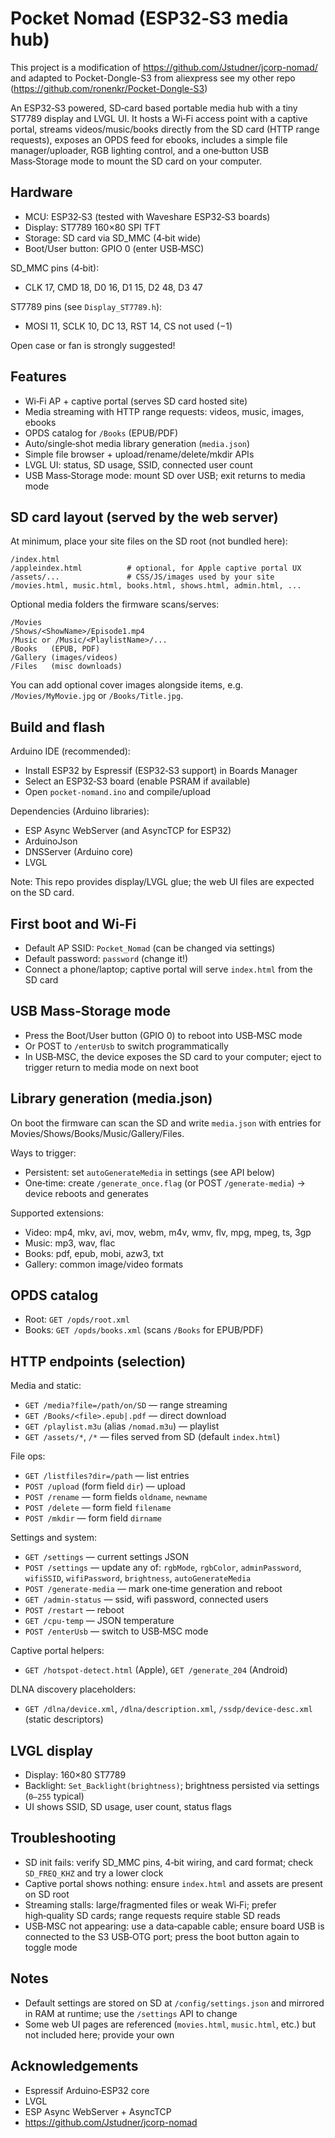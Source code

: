 # Pocket Nomad (ESP32‑S3 media hub)

This project is a modification of https://github.com/Jstudner/jcorp-nomad/ and 
adapted to Pocket-Dongle-S3 from aliexpress 
see my other repo (https://github.com/ronenkr/Pocket-Dongle-S3)

An ESP32‑S3 powered, SD‑card based portable media hub with a tiny ST7789 display and LVGL UI. It hosts a Wi‑Fi access point with a captive portal, streams videos/music/books directly from the SD card (HTTP range requests), exposes an OPDS feed for ebooks, includes a simple file manager/uploader, RGB lighting control, and a one‑button USB Mass‑Storage mode to mount the SD card on your computer.

## Hardware

- MCU: ESP32‑S3 (tested with Waveshare ESP32‑S3 boards)
- Display: ST7789 160×80 SPI TFT
- Storage: SD card via SD_MMC (4‑bit wide)
- Boot/User button: GPIO 0 (enter USB‑MSC)

SD_MMC pins (4‑bit):
- CLK 17, CMD 18, D0 16, D1 15, D2 48, D3 47

ST7789 pins (see `Display_ST7789.h`):
- MOSI 11, SCLK 10, DC 13, RST 14, CS not used (−1)

Open case or fan is strongly suggested!

## Features

- Wi‑Fi AP + captive portal (serves SD card hosted site)
- Media streaming with HTTP range requests: videos, music, images, ebooks
- OPDS catalog for `/Books` (EPUB/PDF)
- Auto/single‑shot media library generation (`media.json`)
- Simple file browser + upload/rename/delete/mkdir APIs
- LVGL UI: status, SD usage, SSID, connected user count
- USB Mass‑Storage mode: mount SD over USB; exit returns to media mode

## SD card layout (served by the web server)

At minimum, place your site files on the SD root (not bundled here):

```
/index.html
/appleindex.html          # optional, for Apple captive portal UX
/assets/...               # CSS/JS/images used by your site
/movies.html, music.html, books.html, shows.html, admin.html, ...
```

Optional media folders the firmware scans/serves:

```
/Movies
/Shows/<ShowName>/Episode1.mp4
/Music or /Music/<PlaylistName>/...
/Books   (EPUB, PDF)
/Gallery (images/videos)
/Files   (misc downloads)
```

You can add optional cover images alongside items, e.g. `/Movies/MyMovie.jpg` or `/Books/Title.jpg`.

## Build and flash

Arduino IDE (recommended):
- Install ESP32 by Espressif (ESP32‑S3 support) in Boards Manager
- Select an ESP32‑S3 board (enable PSRAM if available)
- Open `pocket-nomand.ino` and compile/upload

Dependencies (Arduino libraries):
- ESP Async WebServer (and AsyncTCP for ESP32)
- ArduinoJson
- DNSServer (Arduino core)
- LVGL

Note: This repo provides display/LVGL glue; the web UI files are expected on the SD card.

## First boot and Wi‑Fi

- Default AP SSID: `Pocket_Nomad` (can be changed via settings)
- Default password: `password` (change it!)
- Connect a phone/laptop; captive portal will serve `index.html` from the SD card

## USB Mass‑Storage mode

- Press the Boot/User button (GPIO 0) to reboot into USB‑MSC mode
- Or POST to `/enterUsb` to switch programmatically
- In USB‑MSC, the device exposes the SD card to your computer; eject to trigger return to media mode on next boot

## Library generation (media.json)

On boot the firmware can scan the SD and write `media.json` with entries for Movies/Shows/Books/Music/Gallery/Files.

Ways to trigger:
- Persistent: set `autoGenerateMedia` in settings (see API below)
- One‑time: create `/generate_once.flag` (or POST `/generate-media`) → device reboots and generates

Supported extensions:
- Video: mp4, mkv, avi, mov, webm, m4v, wmv, flv, mpg, mpeg, ts, 3gp
- Music: mp3, wav, flac
- Books: pdf, epub, mobi, azw3, txt
- Gallery: common image/video formats

## OPDS catalog

- Root: `GET /opds/root.xml`
- Books: `GET /opds/books.xml` (scans `/Books` for EPUB/PDF)

## HTTP endpoints (selection)

Media and static:
- `GET /media?file=/path/on/SD` — range streaming
- `GET /Books/<file>.epub|.pdf` — direct download
- `GET /playlist.m3u` (alias `/nomad.m3u`) — playlist
- `GET /assets/*`, `/*` — files served from SD (default `index.html`)

File ops:
- `GET /listfiles?dir=/path` — list entries
- `POST /upload` (form field `dir`) — upload
- `POST /rename` — form fields `oldname`, `newname`
- `POST /delete` — form field `filename`
- `POST /mkdir` — form field `dirname`

Settings and system:
- `GET /settings` — current settings JSON
- `POST /settings` — update any of: `rgbMode`, `rgbColor`, `adminPassword`, `wifiSSID`, `wifiPassword`, `brightness`, `autoGenerateMedia`
- `POST /generate-media` — mark one‑time generation and reboot
- `GET /admin-status` — ssid, wifi password, connected users
- `POST /restart` — reboot
- `GET /cpu-temp` — JSON temperature
- `POST /enterUsb` — switch to USB‑MSC mode

Captive portal helpers:
- `GET /hotspot-detect.html` (Apple), `GET /generate_204` (Android)

DLNA discovery placeholders:
- `GET /dlna/device.xml`, `/dlna/description.xml`, `/ssdp/device-desc.xml` (static descriptors)

## LVGL display

- Display: 160×80 ST7789
- Backlight: `Set_Backlight(brightness)`; brightness persisted via settings (`0–255` typical)
- UI shows SSID, SD usage, user count, status flags

## Troubleshooting

- SD init fails: verify SD_MMC pins, 4‑bit wiring, and card format; check `SD_FREQ_KHZ` and try a lower clock
- Captive portal shows nothing: ensure `index.html` and assets are present on SD root
- Streaming stalls: large/fragmented files or weak Wi‑Fi; prefer high‑quality SD cards; range requests require stable SD reads
- USB‑MSC not appearing: use a data‑capable cable; ensure board USB is connected to the S3 USB‑OTG port; press the boot button again to toggle mode

## Notes

- Default settings are stored on SD at `/config/settings.json` and mirrored in RAM at runtime; use the `/settings` API to change
- Some web UI pages are referenced (`movies.html`, `music.html`, etc.) but not included here; provide your own


## Acknowledgements

- Espressif Arduino‑ESP32 core
- LVGL
- ESP Async WebServer + AsyncTCP
- https://github.com/Jstudner/jcorp-nomad